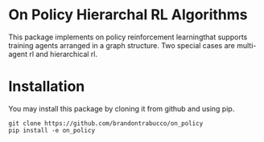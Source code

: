 # On Policy Hierarchal RL Algorithms

This package implements on policy reinforcement learningthat supports training agents arranged in a graph structure. Two special cases are multi-agent rl and hierarchical rl.

# Installation

You may install this package by cloning it from github and using pip.

```
git clone https://github.com/brandontrabucco/on_policy
pip install -e on_policy
```
